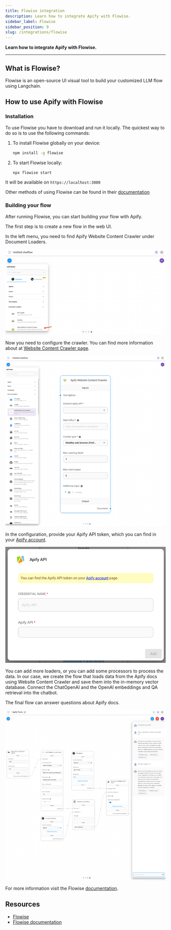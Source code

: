 ```yaml
---
title: Flowise integration
description: Learn how to integrate Apify with Flowise.
sidebar_label: Flowise
sidebar_position: 9
slug: /integrations/flowise
---
```


**Learn how to integrate Apify with Flowise.**

---

## What is Flowise?

Flowise is an open-source UI visual tool to build your customized LLM flow using Langchain.

## How to use Apify with Flowise

### Installation

To use Flowise you have to download and run it locally. The quickest way to do so is to use the following commands:

1. To install Flowise globally on your device:

    ```bash
    npm install -g flowise
    ```

2. To start Flowise locally:

    ```bash
    npx flowise start
    ```

It will be available on `https://localhost:3000`

Other methods of using Flowise can be found in their [documentation](https://docs.flowiseai.com/getting-started#quick-start)

### Building your flow

After running Flowise, you can start building your flow with Apify.

The first step is to create a new flow in the web UI.

In the left menu, you need to find Apify Website Content Crawler under Document Loaders.

![Flowise add Apify Crawler](../images/flowise-apify.png)

Now you need to configure the crawler. You can find more information about at [Website Content Crawler page](https://apify.com/apify/website-content-crawler).

![Flowise and Apify](../images/flowise.png)

In the configuration, provide your Apify API token, which you can find in your [Apify account](https://console.apify.com/settings/integrations).

![Apify API token screen](../images/flowise-apify-api.png)

You can add more loaders, or you can add some processors to process the data.
In our case, we create the flow that loads data from the Apify docs using Website Content Crawler and save them into the in-memory vector database.
Connect the ChatOpenAI and the OpenAI embeddings and QA retrieval into the chatbot.

The final flow can answer questions about Apify docs.

![Flowise and Apify](../images/flowise-2.png)

For more information visit the Flowise [documentation](https://flowiseai.com/).

## Resources

* [Flowise](https://flowiseai.com/)
* [Flowise documentation](https://github.com/FlowiseAI/Flowise#quick-start)
